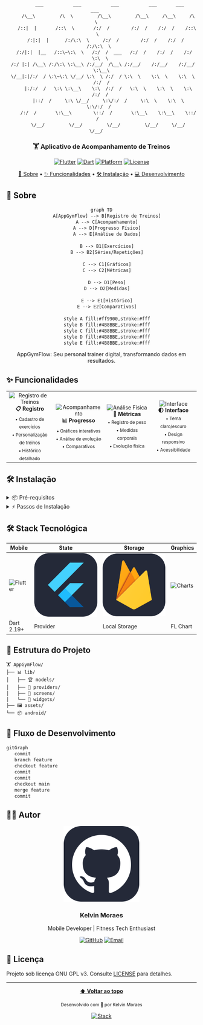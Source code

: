 <div align="center">

```
      ___           ___           ___           ___       ___       ___     
     /\__\         /\  \         /\__\         /\__\     /\__\     /\  \    
    /::|  |       /::\  \       /:/  /        /:/  /    /:/  /    /::\  \   
   /:|:|  |      /:/\:\  \     /:/  /        /:/  /    /:/  /    /:/\:\  \  
  /:/|:|  |__   /::\~\:\  \   /:/  /  ___   /:/  /    /:/  /    /:/  \:\  \ 
 /:/ |:| /\__\ /:/\:\ \:\__\ /:/__/  /\__\ /:/__/    /:/__/    /:/__/ \:\__\
 \/__|:|/:/  / \:\~\:\ \/__/ \:\  \ /:/  / \:\  \    \:\  \    \:\  \ /:/  /
     |:/:/  /   \:\ \:\__\    \:\  /:/  /   \:\  \    \:\  \    \:\  /:/  / 
     |::/  /     \:\ \/__/     \:\/:/  /     \:\  \    \:\  \    \:\/:/  /  
     /:/  /       \:\__\        \::/  /       \:\__\    \:\__\    \::/  /   
     \/__/         \/__/         \/__/         \/__/     \/__/     \/__/    

```

<h3>🏋️ Aplicativo de Acompanhamento de Treinos</h3>

[![Flutter](https://img.shields.io/badge/Flutter-3.16+-02569B?style=for-the-badge&logo=flutter&logoColor=white)](https://flutter.dev/)
[![Dart](https://img.shields.io/badge/Dart-2.19+-0175C2?style=for-the-badge&logo=dart&logoColor=white)](https://dart.dev/)
[![Platform](https://img.shields.io/badge/Platform-Android-3DDC84?style=for-the-badge&logo=android&logoColor=white)](https://www.android.com/)
[![License](https://img.shields.io/badge/License-GPL%20v3-blue?style=for-the-badge&logo=gnu&logoColor=white)](LICENSE)

[📱 Sobre](#-sobre) • 
[✨ Funcionalidades](#-funcionalidades) • 
[🛠️ Instalação](#️-instalação) • 
[💻 Desenvolvimento](#-desenvolvimento)

</div>

## 📱 Sobre

<div align="center">

```mermaid
graph TD
    A[AppGymFlow] --> B[Registro de Treinos]
    A --> C[Acompanhamento]
    A --> D[Progresso Físico]
    A --> E[Análise de Dados]
    
    B --> B1[Exercícios]
    B --> B2[Séries/Repetições]
    
    C --> C1[Gráficos]
    C --> C2[Métricas]
    
    D --> D1[Peso]
    D --> D2[Medidas]
    
    E --> E1[Histórico]
    E --> E2[Comparativos]

    style A fill:#ff9900,stroke:#fff
    style B fill:#4B8BBE,stroke:#fff
    style C fill:#4B8BBE,stroke:#fff
    style D fill:#4B8BBE,stroke:#fff
    style E fill:#4B8BBE,stroke:#fff
```

AppGymFlow: Seu personal trainer digital, transformando dados em resultados.

</div>

## ✨ Funcionalidades

<table align="center">
  <tr>
    <td align="center" width="25%">
      <img width="64" src="https://raw.githubusercontent.com/tandpfun/skill-icons/main/icons/Workout.svg" alt="Registro de Treinos"/>
      <br/><strong>📋 Registro</strong>
      <br/><sub>• Cadastro de exercícios<br/>• Personalização de treinos<br/>• Histórico detalhado</sub>
    </td>
    <td align="center" width="25%">
      <img width="64" src="https://raw.githubusercontent.com/tandpfun/skill-icons/main/icons/Graph.svg" alt="Acompanhamento"/>
      <br/><strong>📊 Progresso</strong>
      <br/><sub>• Gráficos interativos<br/>• Análise de evolução<br/>• Comparativos</sub>
    </td>
    <td align="center" width="25%">
      <img width="64" src="https://raw.githubusercontent.com/tandpfun/skill-icons/main/icons/PersonalTrainer.svg" alt="Análise Física"/>
      <br/><strong>💪 Métricas</strong>
      <br/><sub>• Registro de peso<br/>• Medidas corporais<br/>• Evolução física</sub>
    </td>
    <td align="center" width="25%">
      <img width="64" src="https://raw.githubusercontent.com/tandpfun/skill-icons/main/icons/Theme.svg" alt="Interface"/>
      <br/><strong>🌓 Interface</strong>
      <br/><sub>• Tema claro/escuro<br/>• Design responsivo<br/>• Acessibilidade</sub>
    </td>
  </tr>
</table>

## 🛠️ Instalação

<details>
<summary>📦 Pré-requisitos</summary>

- Flutter SDK 3.16+
- Android Studio / VS Code
- Git
- Dispositivo Android ou Emulador
</details>

<details>
<summary>⚡ Passos de Instalação</summary>

```bash
# Clone o repositório
git clone https://github.com/seu-usuario/AppGymFlow.git
cd AppGymFlow

# Torne o script executável
chmod +x build_apk.sh

# Gere o APK
./build_apk.sh

# Localize o APK em:
# AppGymFlow/build/app/outputs/flutter-apk/app-debug.apk
```
</details>

## 🛠️ Stack Tecnológica

<div align="center">

| Mobile | State | Storage | Graphics |
|--------|-------|---------|----------|
| ![Flutter](https://raw.githubusercontent.com/tandpfun/skill-icons/main/icons/Flutter.svg) | ![Provider](https://raw.githubusercontent.com/tandpfun/skill-icons/main/icons/Flutter-Dark.svg) | ![SharedPrefs](https://raw.githubusercontent.com/tandpfun/skill-icons/main/icons/Firebase-Dark.svg) | ![Charts](https://raw.githubusercontent.com/tandpfun/skill-icons/main/icons/Chart.svg) |
| Dart 2.19+ | Provider | Local Storage | FL Chart |

</div>

## 📂 Estrutura do Projeto

```plaintext
🏋️ AppGymFlow/
├── 📊 lib/
│   ├── 🏆 models/
│   ├── 📡 providers/
│   ├── 📱 screens/
│   └── 🧩 widgets/
├── 🖼️ assets/
└── 📦 android/
```

## 🔄 Fluxo de Desenvolvimento

```mermaid
gitGraph
   commit
   branch feature
   checkout feature
   commit
   commit
   checkout main
   merge feature
   commit
```

## 👨‍💻 Autor

<div align="center">
  <img width="200" height="200" src="https://raw.githubusercontent.com/tandpfun/skill-icons/main/icons/Github-Dark.svg">
  <h3>Kelvin Moraes</h3>
  <p>Mobile Developer | Fitness Tech Enthusiast</p>
  
[![GitHub](https://img.shields.io/badge/GitHub-KerubinDev-181717?style=for-the-badge&logo=github)](https://github.com/KerubinDev)
[![Email](https://img.shields.io/badge/Email-kelvin.moraes117@gmail.com-EA4335?style=for-the-badge&logo=gmail)](mailto:kelvin.moraes117@gmail.com)
</div>

## 📝 Licença

Projeto sob licença GNU GPL v3. Consulte [LICENSE](LICENSE) para detalhes.

---

<div align="center">
  
  **[⬆ Voltar ao topo](#appgymflow)**
  
  <sub>Desenvolvido com 💪 por Kelvin Moraes</sub>
  
[![Stack](https://img.shields.io/badge/Stack-Flutter%20%7C%20Dart-02569B?style=for-the-badge)](https://github.com/KerubinDev/AppGymFlow)
</div>